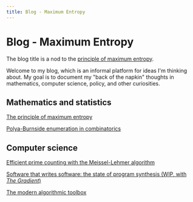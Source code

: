 ```yaml
---
title: Blog - Maximum Entropy
---
```


# Blog - Maximum Entropy

<span class="marginnote">The blog title is a nod to the [principle of maximum entropy](posts/2019-01-01-maximum-entropy.html).</span>

Welcome to my blog, which is an informal platform for ideas I'm thinking about.  My goal is to document my "back of the napkin" thoughts in mathematics, computer science, policy, and other curiosities.


## Mathematics and statistics

[The principle of maximum entropy](posts/2019-01-01-maximum-entropy.html)

[Polya-Burnside enumeration in combinatorics](posts/2019-07-13-polya-burnside.html)

## Computer science

[Efficient prime counting with the Meissel-Lehmer algorithm](posts/2016-12-23-prime-counting.html)

[Software that writes software: the state of program synthesis (WIP, with _The Gradient_)](https://thegradient.pub/p/577a122d-df49-4e1f-8dc3-324f5c784236/)

[The modern algorithmic toolbox](posts/2019-07-13-modern-algorithmic-toolbox.html)

